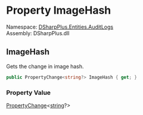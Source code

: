 # Property ImageHash

Namespace: [DSharpPlus.Entities.AuditLogs](DSharpPlus.Entities.AuditLogs.md)  
Assembly: DSharpPlus.dll

## <a id="DSharpPlus_Entities_AuditLogs_DiscordAuditLogGuildScheduledEventEntry_ImageHash"></a>ImageHash

Gets the change in image hash.

```csharp
public PropertyChange<string?> ImageHash { get; }
```

### Property Value

[PropertyChange](DSharpPlus.Entities.AuditLogs.PropertyChange\-1.md)<[string](https://learn.microsoft.com/dotnet/api/system.string)?\>

